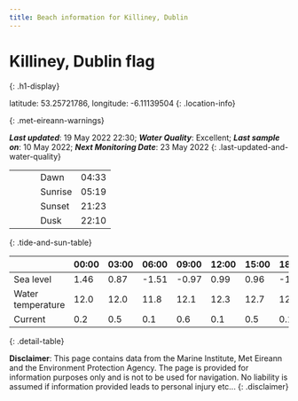 ```yaml
---
title: Beach information for Killiney, Dublin
---
```

# Killiney, Dublin <span class="material-icons blue-flag" alt="This a Blue Flag beach">flag</span>
{: .h1-display}

latitude: 53.25721786, longitude: -6.11139504
{: .location-info}


{: .met-eireann-warnings}

___Last updated___: 19 May 2022 22:30; ___Water Quality___: Excellent;
___Last sample on___: 10 May 2022; ___Next Monitoring Date___: 23 May 2022
{: .last-updated-and-water-quality}

|   |   |   |   |   |
|---|---|---|---|---|
|   |   |   | Dawn  | 04:33 |
|   |   |   | Sunrise  | 05:19 |
|   |   |   | Sunset  | 21:23 |
|   |   |   | Dusk  | 22:10 |
{: .tide-and-sun-table}

<div></div>

| | 00:00 | 03:00 | 06:00 | 09:00 | 12:00 | 15:00 | 18:00 | 21:00 |
|---|---|---|---|---|---|---|---|---|
| Sea level | 1.46 | 0.87 | -1.51 | -0.97| 0.99 | 0.96 | -1.13 | -0.9 |
| Water temperature | 12.0 | 12.0 | 11.8 | 12.1 | 12.3 | 12.7 | 12.7 | 12.4 |
| Current | 0.2 | 0.5 | 0.1 | 0.6 | 0.1| 0.5 | 0.1 | 0.6 |
{: .detail-table}

__Disclaimer__: This page contains data from the Marine Institute,
Met Eireann and the Environment Protection Agency. The page is provided for
information purposes only and is not to be used for navigation. No liability
is assumed if information provided leads to personal injury etc...
{: .disclaimer}